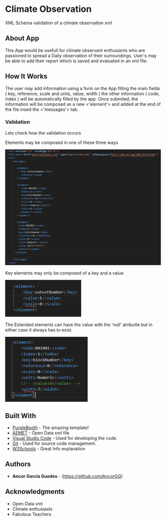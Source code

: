 # Climate Observation

XML Schema validation of a climate observation xml

## About App

This App would be usefull for climate observant enthusiants who are passioned to spread a Daily observation of their surroundings. User's may be able to add their report which is saved and evaluated in an xml file.

## How It Works

The user may add information using a form on the App filling the main fields ( key, reference, scale and units, value, width ) the other information ( code, index ) will be automatically filled by the app. Once submited, the information will be composed as a new <'element'> and added at the end of the file insed the <'messages'> tab.

### Validation

Lets check how the validation occurs

Elements may be composed in one of these three ways

![Basic Elements](https://github.com/AncorGG/Climate-Observation/blob/master/img/BasicElements.png)

Key elements may only be composed of a key and a value

![Key Elemet](https://github.com/AncorGG/Climate-Observation/blob/master/img/KeyElement.png)

The Extended elements can have the value with the 'null' atributte but in either case it always has to exist.

![Extended Element](https://github.com/AncorGG/Climate-Observation/blob/master/img/ExtendedElement.png)


## Built With

* [PurpleBooth](https://gist.github.com/PurpleBooth/109311bb0361f32d87a2#file-readme-template-md) - The amazing template!
* [AEMET](https://opendata.aemet.es/centrodedescargas/inicio) - Open Data xml file
* [Visual Studio Code](https://code.visualstudio.com) - Used for developing the code.
* [Git](https://code.visualstudio.com) - Used for source code management.
* [W3Schools](https://www.w3schools.com/) - Great Info explanation

## Authors

* **Ancor García Guedes** - (https://github.com/AncorGG)

## Acknowledgments

* Open Data xml
* Climate enthusiasts
* Fabulous Teachers
